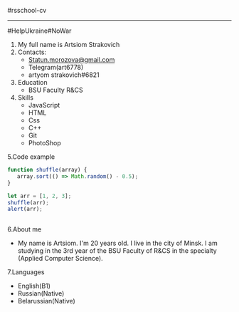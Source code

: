 #rsschool-cv
***

#HelpUkraine#NoWar
1. My full name is Artsiom Strakovich
2. Contacts:
    - Statun.morozova@gmail.com
    - Telegram(art6778)
    - artyom strakovich#6821
3. Education
   - BSU Faculty R&CS
4. Skills
    - JavaScript
    - HTML
    - Css
    - C++
    - Git
    - PhotoShop

5.Code example
      
```JavaScript
function shuffle(array) {
   array.sort(() => Math.random() - 0.5);
}

let arr = [1, 2, 3];
shuffle(arr);
alert(arr);
      
```
6.About me
- My name is Artsiom. I'm 20 years old. I live in the city of Minsk. I am studying in the 3rd year of the BSU Faculty of R&CS in the specialty (Applied Computer Science).

7.Languages
  - English(B1)
  - Russian(Native)
  - Belarussian(Native)